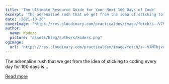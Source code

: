 ```yaml
---
title: 'The Ultimate Resource Guide for Your Next 100 Days of Code'
excerpt: 'The adrenaline rush that we get from the idea of sticking to coding every day for 100 days is...'
date: '2021-10-26'
coverImage: 'https://res.cloudinary.com/practicaldev/image/fetch/s--V7MThjvd--/c_imagga_scale,f_auto,fl_progressive,h_420,q_auto,w_1000/https://dev-to-uploads.s3.amazonaws.com/uploads/articles/gdvdmw2grx2esvf7sdtw.PNG'
author:
  name: Koders
  picture: "assets/blog/authors/koders.png"
ogImage:
  url: 'https://res.cloudinary.com/practicaldev/image/fetch/s--V7MThjvd--/c_imagga_scale,f_auto,fl_progressive,h_420,q_auto,w_1000/https://dev-to-uploads.s3.amazonaws.com/uploads/articles/gdvdmw2grx2esvf7sdtw.PNG'
---
```


The adrenaline rush that we get from the idea of sticking to coding every day for 100 days is...

[Read more](https://dev.to/vibalijoshi/the-ultimate-resource-guide-for-your-next-100-days-of-code-2630)
